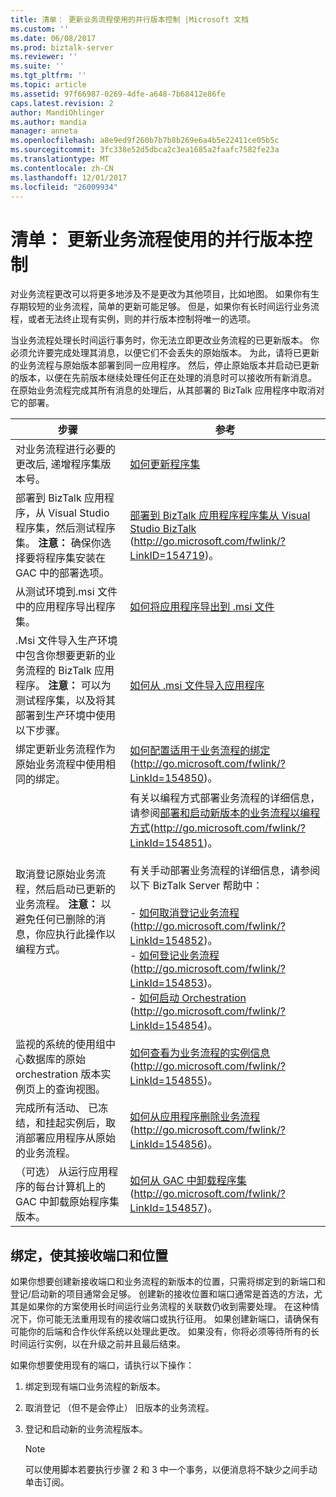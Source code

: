 ```yaml
---
title: 清单： 更新业务流程使用的并行版本控制 |Microsoft 文档
ms.custom: ''
ms.date: 06/08/2017
ms.prod: biztalk-server
ms.reviewer: ''
ms.suite: ''
ms.tgt_pltfrm: ''
ms.topic: article
ms.assetid: 97f66987-0269-4dfe-a648-7b68412e86fe
caps.latest.revision: 2
author: MandiOhlinger
ms.author: mandia
manager: anneta
ms.openlocfilehash: a8e9ed9f260b7b7b8b269e6a4b5e22411ce05b5c
ms.sourcegitcommit: 3fc338e52d5dbca2c3ea1685a2faafc7582fe23a
ms.translationtype: MT
ms.contentlocale: zh-CN
ms.lasthandoff: 12/01/2017
ms.locfileid: "26009934"
---
```

# <a name="checklist-updating-an-orchestration-using-side-by-side-versioning"></a>清单： 更新业务流程使用的并行版本控制
对业务流程更改可以将更多地涉及不是更改为其他项目，比如地图。 如果你有生存期较短的业务流程，简单的更新可能足够。 但是，如果你有长时间运行业务流程，或者无法终止现有实例，则的并行版本控制将唯一的选项。  
  
 当业务流程处理长时间运行事务时，你无法立即更改业务流程的已更新版本。 你必须允许要完成处理其消息，以便它们不会丢失的原始版本。 为此，请将已更新的业务流程与原始版本部署到同一应用程序。 然后，停止原始版本并启动已更新的版本，以便在先前版本继续处理任何正在处理的消息时可以接收所有新消息。 在原始业务流程完成其所有消息的处理后，从其部署的 BizTalk 应用程序中取消对它的部署。  
  
|步骤|参考|  
|-----------|---------------|  
|对业务流程进行必要的更改后, 递增程序集版本号。|[如何更新程序集](../technical-guides/how-to-update-an-assembly.md)|  
|部署到 BizTalk 应用程序，从 Visual Studio 程序集，然后测试程序集。 **注意：** 确保你选择要将程序集安装在 GAC 中的部署选项。|[部署到 BizTalk 应用程序程序集从 Visual Studio BizTalk](http://go.microsoft.com/fwlink/?LinkID=154719) (http://go.microsoft.com/fwlink/?LinkID=154719)。|  
|从测试环境到.msi 文件中的应用程序导出程序集。|[如何将应用程序导出到 .msi 文件](../technical-guides/how-to-export-an-application-to-an-msi-file.md)|  
|.Msi 文件导入生产环境中包含你想要更新的业务流程的 BizTalk 应用程序。 **注意：** 可以为测试程序集，以及将其部署到生产环境中使用以下步骤。|[如何从 .msi 文件导入应用程序](../technical-guides/how-to-import-an-application-from-an-msi-file.md)|  
|绑定更新业务流程作为原始业务流程中使用相同的绑定。|[如何配置适用于业务流程的绑定](http://go.microsoft.com/fwlink/?LinkId=154850)(http://go.microsoft.com/fwlink/?LinkId=154850)。|  
|取消登记原始业务流程，然后启动已更新的业务流程。 **注意：** 以避免任何已删除的消息，你应执行此操作以编程方式。|有关以编程方式部署业务流程的详细信息，请参阅[部署和启动新版本的业务流程以编程方式](http://go.microsoft.com/fwlink/?LinkId=154851)(http://go.microsoft.com/fwlink/?LinkId=154851)。<br /><br /> 有关手动部署业务流程的详细信息，请参阅以下 BizTalk Server 帮助中：<br /><br /> -   [如何取消登记业务流程](http://go.microsoft.com/fwlink/?LinkId=154852)(http://go.microsoft.com/fwlink/?LinkId=154852)。<br />-   [如何登记业务流程](http://go.microsoft.com/fwlink/?LinkId=154853)(http://go.microsoft.com/fwlink/?LinkId=154853)。<br />-   [如何启动 Orchestration](http://go.microsoft.com/fwlink/?LinkId=154854) (http://go.microsoft.com/fwlink/?LinkId=154854)。|  
|监视的系统的使用组中心数据库的原始 orchestration 版本实例页上的查询视图。|[如何查看为业务流程的实例信息](http://go.microsoft.com/fwlink/?LinkId=154855)(http://go.microsoft.com/fwlink/?LinkId=154855)。|  
|完成所有活动、 已冻结，和挂起实例后，取消部署应用程序从原始的业务流程。|[如何从应用程序删除业务流程](http://go.microsoft.com/fwlink/?LinkId=154856)(http://go.microsoft.com/fwlink/?LinkId=154856)。|  
|（可选） 从运行应用程序的每台计算机上的 GAC 中卸载原始程序集版本。|[如何从 GAC 中卸载程序集](http://go.microsoft.com/fwlink/?LinkId=154857)(http://go.microsoft.com/fwlink/?LinkId=154857)。|  
  
## <a name="binding-to-receive-ports-and-locations"></a>绑定，使其接收端口和位置  
 如果你想要创建新接收端口和业务流程的新版本的位置，只需将绑定到的新端口和登记/启动新的项目通常会足够。 创建新的接收位置和端口通常是首选的方法，尤其是如果你的方案使用长时间运行业务流程的关联数仍收到需要处理。 在这种情况下，你可能无法重用现有的接收端口或执行征用。 如果创建新端口，请确保有可能你的后端和合作伙伴系统以处理此更改。 如果没有，你将必须等待所有的长时间运行实例，以在升级之前并且最后结束。  
  
 如果你想要使用现有的端口，请执行以下操作：  
  
1.  绑定到现有端口业务流程的新版本。  
  
2.  取消登记 （但不是会停止） 旧版本的业务流程。  
  
3.  登记和启动新的业务流程版本。  
  
    > [!NOTE]  
    >  可以使用脚本若要执行步骤 2 和 3 中一个事务，以便消息将不缺少之间手动单击订阅。